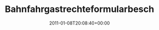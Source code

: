 ---
retweeted: false
source: <a href="http://termtter.org/" rel="nofollow">Termtter</a>
entities:
  hashtags:
  - text: wasfehlt
    indices:
    - '46'
    - '55'
  symbols: []
  user_mentions: []
  urls: []
display_text_range:
- '0'
- '55'
favorite_count: '0'
id_str: '23833485189840896'
truncated: false
retweet_count: '0'
id: '23833485189840896'
created_at: Sat Jan 08 20:08:40 +0000 2011
favorited: false
full_text: 'Bahnfahrgastrechteformularbeschwerdeformular. #wasfehlt'
lang: de
tags:
- wasfehlt
- pesos:twitter
date: '2011-01-08T20:08:40+00:00'
src: https://twitter.com/bascht/status/23833485189840896
original_url: https://twitter.com/bascht/status/23833485189840896
type: twitter_tweet
text: 'Bahnfahrgastrechteformularbeschwerdeformular. #wasfehlt'
title: Bahnfahrgastrechteformularbesch

---